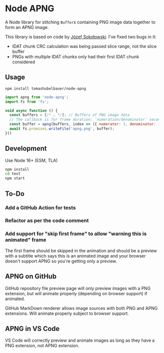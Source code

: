 # Node APNG

A Node library for stitching `Buffer`s containing PNG image data together to
form an APNG image.

This library is based on code by [Józef Sokołowski](https://github.com/qzb).
I've fixed two bugs in it:

- IDAT chunk CRC calculation was being passed slice range, not the slice buffer
- PNGs with multiple IDAT chunks only had their first IDAT chunk considered

## Usage

`npm install tomashubelbauer/node-apng`

```js
import apng from 'node-apng';
import fs from 'fs';

void async function () {
  const buffers = [/* … */]; // Buffers of PNG image data
  // The callback is for frame duration: `numeration/denominator` seconds
  const buffer = apng(buffers, index => ({ numerator: 1, denominator: 10 }));
  await fs.promises.writeFile('apng.png', buffer);
}()
```

## Development

Use Node 16+ (ESM, TLA)

```sh
npm install
cd test
npm start
```

## To-Do

### Add a GitHub Action for tests

### Refactor as per the code comment

### Add support for "skip first frame" to allow "warning this is animated" frame

The first frame should be skipped in the animation and should be a preview with
a subtitle which says this is an animated image and your browser doesn't support
APNG so you're getting only a preview.

## APNG on GitHub

GitHub repository file preview page will only preview images with a PNG
extension, but will animate properly (depending on browser support) if animated.

GitHub MarkDown renderer allows image sources with both PNG and APNG extensions.
Will animate properly subject to browser support.

## APNG in VS Code

VS Code will correctly preview and animate images as long as they have a PNG
extension, not APNG extension.
